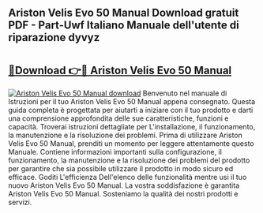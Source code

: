 ## Ariston Velis Evo 50 Manual Download gratuit PDF - Part-Uwf Italiano Manuale dell'utente di riparazione dyvyz

# <h2><a href="http://dfc0pl4.blite.top/?on=Ariston+Velis+Evo+50+Manual">🔗Download 👉🔴 Ariston Velis Evo 50 Manual</a></h2>

[![Ariston Velis Evo 50 Manual download](https://i.imgur.com/lujVjoI.png)](http://dfc0pl4.blite.top/?on=Ariston+Velis+Evo+50+Manual)
Benvenuto nel manuale di Istruzioni per il tuo Ariston Velis Evo 50 Manual appena consegnato. Questa guida completa è progettata per aiutarti a iniziare con il tuo prodotto e darti una comprensione approfondita delle sue caratteristiche, funzioni e capacità. Troverai istruzioni dettagliate per L'installazione, il funzionamento, la manutenzione e la risoluzione dei problemi. Prima di utilizzare Ariston Velis Evo 50 Manual, prenditi un momento per leggere attentamente questo Manuale. Contiene informazioni importanti sulla configurazione, il funzionamento, la manutenzione e la risoluzione dei problemi del prodotto per garantire che sia possibile utilizzare il prodotto in modo sicuro ed efficace. Goditi L'efficienza Dell'elenco delle funzionalità mentre usi il tuo nuovo Ariston Velis Evo 50 Manual. La vostra soddisfazione è garantita Ariston Velis Evo 50 Manual. Sosteniamo la qualità dei nostri prodotti e servizi.
